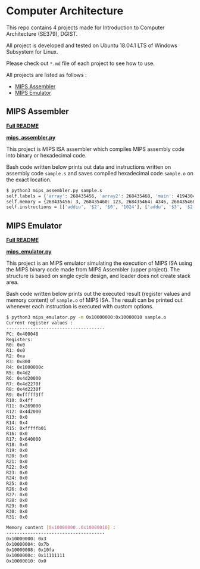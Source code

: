 # Computer Architecture
This repo contains 4 projects made for Introduction to Computer Architecture (SE379), DGIST.

All project is developed and tested on Ubuntu 18.04.1 LTS of Windows Subsystem for Linux.

Please check out `*.md` file of each project to see how to use.



All projects are listed as follows :

* [MIPS Assembler](#MIPS-Assembler)
* [MIPS Emulator](#MIPS-Emulator)




## MIPS Assembler

**[Full README](https://github.com/auejin/Computer-Architecture/blob/master/mips_assembler.md)**

**[mips_assembler.py](https://github.com/auejin/Computer-Architecture/blob/master/mips_assembler.py)**

This project is MIPS ISA assembler which compiles MIPS assembly code into binary or hexadecimal code.

Bash code written below prints out data and instructions written on assembly code `sample.s` and saves compiled hexadecimal code `sample.o` on the exact location.

```bash
$ python3 mips_assembler.py sample.s
self.labels = {'array': 268435456, 'array2': 268435468, 'main': 4194304}
self.memory = {268435456: 3, 268435460: 123, 268435464: 4346, 268435468: 286331153}
self.instructions = [['addiu', '$2', '$0', '1024'], ['addu', '$3', '$2', '$2'], ['or', '$4', '$3', '$2'], ['addiu', '$5', '$0', '1234'], ['sll', '$6', '$5', '16'], ['addiu', '$7', '$6', '9999'], ['subu', '$8', '$7', '$2'], ['nor', '$9', '$4', '$3'], ['ori', '$10', '$2', '255'], ['srl', '$11', '$6', '5'], ['srl', '$12', '$6', '4'], ['lui', '$4', '4096'], ['ori', '$4', '$4', '12'], ['and', '$13', '$11', '$5'], ['andi', '$14', '$4', '100'], ['subu', '$15', '$0', '$10'], ['lui', '$17', '100'], ['addiu', '$2', '$0', '0xa']]
```



## MIPS Emulator

**[Full README](https://github.com/auejin/Computer-Architecture/blob/master/mips_emulator.md)**

**[mips_emulator.py](https://github.com/auejin/Computer-Architecture/blob/master/mips_emulator.py)**

This project is an MIPS emulator simulating the execution of MIPS ISA using the MIPS binary code made from MIPS Assembler (upper project). The structure is based on single cycle design, and loader does not create stack area.

Bash code written below prints out the executed result (register values and memory content) of `sample.o` of MIPS ISA. The result can be printed out whenever each instruction is executed with custom options.

```bash
$ python3 mips_emulator.py -m 0x10000000:0x10000010 sample.o
Current register values :
-------------------------------------
PC: 0x400048
Registers:
R0: 0x0
R1: 0x0
R2: 0xa
R3: 0x800
R4: 0x1000000c
R5: 0x4d2
R6: 0x4d20000
R7: 0x4d2270f
R8: 0x4d2230f
R9: 0xfffff3ff
R10: 0x4ff
R11: 0x269000
R12: 0x4d2000
R13: 0x0
R14: 0x4
R15: 0xfffffb01
R16: 0x0
R17: 0x640000
R18: 0x0
R19: 0x0
R20: 0x0
R21: 0x0
R22: 0x0
R23: 0x0
R24: 0x0
R25: 0x0
R26: 0x0
R27: 0x0
R28: 0x0
R29: 0x0
R30: 0x0
R31: 0x0

Memory content [0x10000000..0x10000010] :
-------------------------------------
0x10000000: 0x3
0x10000004: 0x7b
0x10000008: 0x10fa
0x1000000c: 0x11111111
0x10000010: 0x0


```

